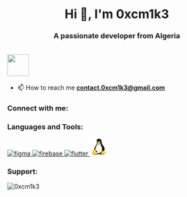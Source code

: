 <h1 align="center">Hi 👋, I'm 0xcm1k3</h1>
<h3 align="center">A passionate  developer from Algeria</h3><br>
<img   src="https://upload.wikimedia.org/wikipedia/commons/thumb/1/16/Flag_map_of_Algeria.svg/776px-Flag_map_of_Algeria.svg.png" width=50 height=50 />

- 📫 How to reach me **contact.0xcm1k3@gmail.com**

<h3 align="left">Connect with me:</h3>
<p align="left">
</p>

<h3 align="left">Languages and Tools:</h3>
<p align="left"> <a href="https://www.figma.com/" target="_blank" rel="noreferrer"> <img src="https://www.vectorlogo.zone/logos/figma/figma-icon.svg" alt="figma" width="40" height="40"/> </a> <a href="https://firebase.google.com/" target="_blank" rel="noreferrer"> <img src="https://www.vectorlogo.zone/logos/firebase/firebase-icon.svg" alt="firebase" width="40" height="40"/> </a> <a href="https://flutter.dev" target="_blank" rel="noreferrer"> <img src="https://www.vectorlogo.zone/logos/flutterio/flutterio-icon.svg" alt="flutter" width="40" height="40"/> </a> <a href="https://www.linux.org/" target="_blank" rel="noreferrer"> <img src="https://raw.githubusercontent.com/devicons/devicon/master/icons/linux/linux-original.svg" alt="linux" width="40" height="40"/> </a> </p>

<h3 align="left">Support:</h3>
<p><a href="https://www.buymeacoffee.com/0xcm1k3"> <img align="left" src="https://cdn.buymeacoffee.com/buttons/v2/default-yellow.png" height="50" width="210" alt="0xcm1k3" /></a></p><br><br>
